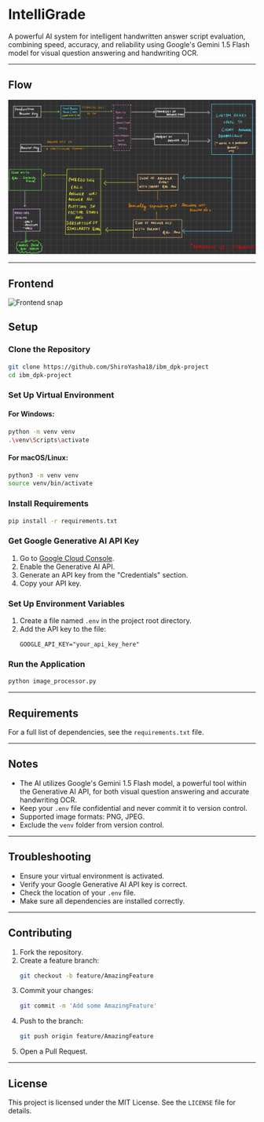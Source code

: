 # IntelliGrade

A powerful AI system for intelligent handwritten answer script evaluation, combining speed, accuracy, and reliability using Google's Gemini 1.5 Flash model for visual question answering and handwriting OCR.

---

## Flow
![Flow Diagram](flow.jpg)

---
## Frontend
![Frontend snap](Frontend_IBM.jpg)
## Setup

### Clone the Repository
```bash
git clone https://github.com/ShiroYasha18/ibm_dpk-project
cd ibm_dpk-project
```

### Set Up Virtual Environment

#### For Windows:
```bash
python -m venv venv
.\venv\Scripts\activate
```

#### For macOS/Linux:
```bash
python3 -m venv venv
source venv/bin/activate
```

### Install Requirements
```bash
pip install -r requirements.txt
```

### Get Google Generative AI API Key
1. Go to [Google Cloud Console](https://console.cloud.google.com/).
2. Enable the Generative AI API.
3. Generate an API key from the "Credentials" section.
4. Copy your API key.

### Set Up Environment Variables
1. Create a file named `.env` in the project root directory.
2. Add the API key to the file:
   ```env
   GOOGLE_API_KEY="your_api_key_here"
   ```

### Run the Application
```bash
python image_processor.py
```

---

## Requirements

For a full list of dependencies, see the `requirements.txt` file.

---

## Notes
- The AI utilizes Google's Gemini 1.5 Flash model, a powerful tool within the Generative AI API, for both visual question answering and accurate handwriting OCR.
- Keep your `.env` file confidential and never commit it to version control.
- Supported image formats: PNG, JPEG.
- Exclude the `venv` folder from version control.

---

## Troubleshooting
- Ensure your virtual environment is activated.
- Verify your Google Generative AI API key is correct.
- Check the location of your `.env` file.
- Make sure all dependencies are installed correctly.

---

## Contributing
1. Fork the repository.
2. Create a feature branch:
   ```bash
   git checkout -b feature/AmazingFeature
   ```
3. Commit your changes:
   ```bash
   git commit -m 'Add some AmazingFeature'
   ```
4. Push to the branch:
   ```bash
   git push origin feature/AmazingFeature
   ```
5. Open a Pull Request.

---

## License
This project is licensed under the MIT License. See the `LICENSE` file for details.
